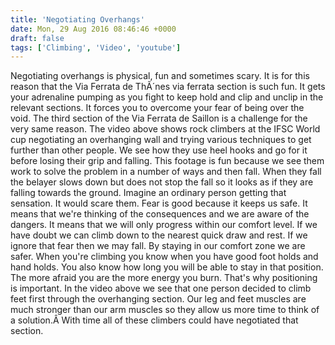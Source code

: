 ```yaml
---
title: 'Negotiating Overhangs'
date: Mon, 29 Aug 2016 08:46:46 +0000
draft: false
tags: ['Climbing', 'Video', 'youtube']
---
```


Negotiating overhangs is physical, fun and sometimes scary. It is for this reason that the Via Ferrata de ThÃ´nes via ferrata section is such fun. It gets your adrenaline pumping as you fight to keep hold and clip and unclip in the relevant sections. It forces you to overcome your fear of being over the void. The third section of the Via Ferrata de Saillon is a challenge for the very same reason. The video above shows rock climbers at the IFSC World cup negotiating an overhanging wall and trying various techniques to get further than other people. We see how they use heel hooks and go for it before losing their grip and falling. This footage is fun because we see them work to solve the problem in a number of ways and then fall. When they fall the belayer slows down but does not stop the fall so it looks as if they are falling towards the ground. Imagine an ordinary person getting that sensation. It would scare them. Fear is good because it keeps us safe. It means that we're thinking of the consequences and we are aware of the dangers. It means that we will only progress within our comfort level. If we have doubt we can climb down to the nearest quick draw and rest. If we ignore that fear then we may fall. By staying in our comfort zone we are safer. When you're climbing you know when you have good foot holds and hand holds. You also know how long you will be able to stay in that position. The more afraid you are the more energy you burn. That's why positioning is important. In the video above we see that one person decided to climb feet first through the overhanging section. Our leg and feet muscles are much stronger than our arm muscles so they allow us more time to think of a solution.Â With time all of these climbers could have negotiated that section.